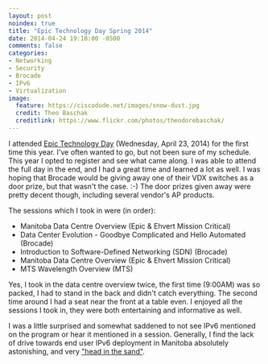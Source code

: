 ```yaml
---
layout: post
noindex: true
title: "Epic Technology Day Spring 2014"
date: 2014-04-24 19:10:00 -0500
comments: false
categories:
- Networking
- Security
- Brocade
- IPv6
- Virtualization
image:
  feature: https://ciscodude.net/images/snow-dust.jpg
  credit: Theo Baschak
  creditlink: https://www.flickr.com/photos/theodorebaschak/
---
```

I attended [Epic Technology Day](http://techday.ca/) (Wednesday, April 23, 2014) for the first time this year. I've often wanted to go, but not been sure of my schedule. This year I opted to register and see what came along. I was able to attend the full day in the end, and I had a great time and learned a lot as well. I was hoping that Brocade would be giving away one of their VDX switches as a door prize, but that wasn't the case. :-) The door prizes given away were pretty decent though, including several vendor's AP products.

The sessions which I took in were (in order):

*	Manitoba Data Centre Overview (Epic &amp; Ehvert Mission Critical)
*	Data Center Evolution - Goodbye Complicated and Hello Automated (Brocade)
*	Introduction to Software-Defined Networking (SDN) (Brocade)
*	Manitoba Data Centre Overview (Epic &amp; Ehvert Mission Critical)
*	MTS Wavelength Overview (MTS)

Yes, I took in the data centre overview twice, the first time (9:00AM) was so packed, I had to stand in the back and didn't catch everything. The second time around I had a seat near the front at a table even. I enjoyed all the sessions I took in, they were both entertaining and informative as well.

I was a little surprised and somewhat saddened to not see IPv6 mentioned on the program or hear it mentioned in a session. Generally, I find the lack of drive towards end user IPv6 deployment in Manitoba absolutely astonishing, and very ["head in the sand"](http://www.howfunky.com/2010/10/ipv6-ostrich-effect.html).
